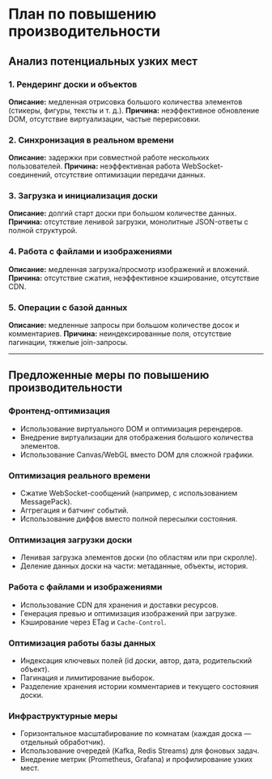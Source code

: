 # План по повышению производительности

## Анализ потенциальных узких мест

### 1. Рендеринг доски и объектов
**Описание:** медленная отрисовка большого количества элементов (стикеры, фигуры, тексты и т. д.).
**Причина:** неэффективное обновление DOM, отсутствие виртуализации, частые перерисовки.

### 2. Синхронизация в реальном времени
**Описание:** задержки при совместной работе нескольких пользователей.
**Причина:** неэффективная работа WebSocket-соединений, отсутствие оптимизации передачи данных.

### 3. Загрузка и инициализация доски
**Описание:** долгий старт доски при большом количестве данных.
**Причина:** отсутствие ленивой загрузки, монолитные JSON-ответы с полной структурой.

### 4. Работа с файлами и изображениями
**Описание:** медленная загрузка/просмотр изображений и вложений.
**Причина:** отсутствие сжатия, неэффективное кэширование, отсутствие CDN.

### 5. Операции с базой данных
**Описание:** медленные запросы при большом количестве досок и комментариев.
**Причина:** неиндексированные поля, отсутствие пагинации, тяжелые join-запросы.

---

## Предложенные меры по повышению производительности

### Фронтенд-оптимизация
- Использование виртуального DOM и оптимизация ререндеров.
- Внедрение виртуализации для отображения большого количества элементов.
- Использование Canvas/WebGL вместо DOM для сложной графики.

### Оптимизация реального времени
- Сжатие WebSocket-сообщений (например, с использованием MessagePack).
- Аггрегация и батчинг событий.
- Использование диффов вместо полной пересылки состояния.

### Оптимизация загрузки доски
- Ленивая загрузка элементов доски (по областям или при скролле).
- Деление данных доски на части: метаданные, объекты, история.

### Работа с файлами и изображениями
- Использование CDN для хранения и доставки ресурсов.
- Генерация превью и оптимизация изображений при загрузке.
- Кэширование через ETag и `Cache-Control`.

### Оптимизация работы базы данных
- Индексация ключевых полей (id доски, автор, дата, родительский объект).
- Пагинация и лимитирование выборок.
- Разделение хранения истории комментариев и текущего состояния доски.

### Инфраструктурные меры
- Горизонтальное масштабирование по комнатам (каждая доска — отдельный обработчик).
- Использование очередей (Kafka, Redis Streams) для фоновых задач.
- Внедрение метрик (Prometheus, Grafana) и профилирование узких мест.

